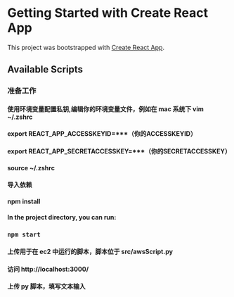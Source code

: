 # Getting Started with Create React App

This project was bootstrapped with [Create React App](https://github.com/facebook/create-react-app).

## Available Scripts


### 准备工作
#### 使用环境变量配置私钥,编辑你的环境变量文件，例如在 mac 系统下 vim ~/.zshrc 
#### export REACT_APP_ACCESSKEYID=***（你的ACCESSKEYID）
#### export REACT_APP_SECRETACCESSKEY=***（你的SECRETACCESSKEY）
#### source ~/.zshrc

#### 导入依赖
#### npm install
#### In the project directory, you can run:
### `npm start`

#### 上传用于在 ec2 中运行的脚本，脚本位于 src/awsScript.py
#### 访问 http://localhost:3000/ 
#### 上传 py 脚本，填写文本输入
